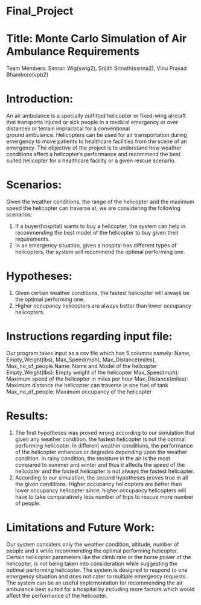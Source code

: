 # Final_Project
# Title: Monte Carlo Simulation of Air Ambulance Requirements

Team Members:
Simran Wig(swig2), Srijith Srinath(ssrina2), Vinu Prasad Bhambore(vpb2)

# Introduction:
An air ambulance is a specially outfitted helicopter or fixed-wing aircraft that transports injured or sick people in a medical emergency or over distances or terrain impractical for a conventional ground ambulance. Helicopters can be used for air transportation during emergency to move patients to healthcare facilities from the scene of an emergency. The objective of the project is to understand how weather conditions affect a helicopter’s performance and recommend the best suited helicopter for a healthcare facility or a given rescue scenario. 

# Scenarios:
Given the weather conditions, the range of the helicopter and the maximum speed the helicopter can traverse at, we are considering the following scenarios:
1. If a buyer(hospital) wants to buy a helicopter, the system can help in recommending the best model of the helicopter to buy given their requirements.
2. In an emergency situation, given a hospital has different types of helicopters, the system will recommend the optimal performing one.

# Hypotheses:
1. Given certain weather conditions, the fastest helicopter will always be the optimal performing one.
2. Higher occupancy helicopters are always better than lower occupancy helicopters.

# Instructions regarding input file:
Our program takes input as a csv file which has 5 columns namely: Name, Empty_Weight(lbs), Max_Speed(mph), Max_Distance(miles), Max_no_of_people
Name: Name and Model of the helicopter
Empty_Weight(lbs): Empty weight of the helicopter
Max_Speed(mph): Maximum speed of the helicopter in miles per hour
Max_Distance(miles): Maximum distance the helicopter can traverse in one fuel of tank
Max_no_of_people: Maximum occupancy of the helicopter

# Results:
1. The first hypotheses was proved wrong according to our simulation that given any weather condition, the fastest helicopter is not the optimal performing helicopter. In different weather conditions, the performance of the helicopter enhances or degrades depending upon the weather condition. In rainy condition, the moisture in the air is the most compared to summer and winter and thus it affects the speed of the helicopter and the fastest helicopter is not always the fastest helicopter.
2. According to our simulation, the second hypotheses proves true in all the given conditions. Higher occupancy helicopters are better than lower occupancy helicopter since, higher occupancy helicopters will have to take comparatively less number of trips to rescue more number of people.


# Limitations and Future Work:
Our system considers only the weather condition, altitude, number of people and x while recommending the optimal performing helicopter.
Certain helicopter parameters like the climb rate or the horse power of the helicopter, is not being taken into consideration while suggesting the optimal performing helicopter.
The system is designed to respond to one emergency situation and does not cater to multiple emergency requests.
The system can be an useful implementation for recommending the air ambulance best suited for a hospital by including more factors which would affect the performance of the helicopter.
